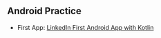 Android Practice
---

* First App: [LinkedIn First Android App with Kotlin](https://www.linkedin.com/learning/android-development-essential-training-your-first-app-with-kotlin/build-a-simple-app-with-kotlin?u=91560082)
